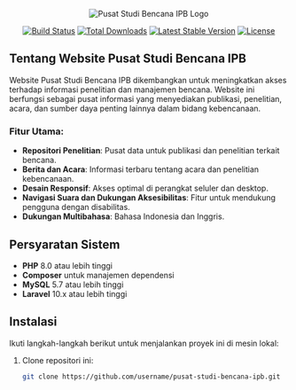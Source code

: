 <p align="center"><img src="{{ asset('public\images\logopsb.PNG') }}" alt="Pusat Studi Bencana IPB Logo"></p>

<p align="center">
<a href="https://github.com/your-repo/actions"><img src="https://github.com/your-repo/workflows/tests/badge.svg" alt="Build Status"></a>
<a href="https://packagist.org/packages/your-project"><img src="https://img.shields.io/packagist/dt/your-project" alt="Total Downloads"></a>
<a href="https://packagist.org/packages/your-project"><img src="https://img.shields.io/packagist/v/your-project" alt="Latest Stable Version"></a>
<a href="https://packagist.org/packages/your-project"><img src="https://img.shields.io/packagist/l/your-project" alt="License"></a>
</p>

## Tentang Website Pusat Studi Bencana IPB

Website Pusat Studi Bencana IPB dikembangkan untuk meningkatkan akses terhadap informasi penelitian dan manajemen bencana. Website ini berfungsi sebagai pusat informasi yang menyediakan publikasi, penelitian, acara, dan sumber daya penting lainnya dalam bidang kebencanaan.

### Fitur Utama:

-   **Repositori Penelitian**: Pusat data untuk publikasi dan penelitian terkait bencana.
-   **Berita dan Acara**: Informasi terbaru tentang acara dan penelitian kebencanaan.
-   **Desain Responsif**: Akses optimal di perangkat seluler dan desktop.
-   **Navigasi Suara dan Dukungan Aksesibilitas**: Fitur untuk mendukung pengguna dengan disabilitas.
-   **Dukungan Multibahasa**: Bahasa Indonesia dan Inggris.

## Persyaratan Sistem

-   **PHP** 8.0 atau lebih tinggi
-   **Composer** untuk manajemen dependensi
-   **MySQL** 5.7 atau lebih tinggi
-   **Laravel** 10.x atau lebih tinggi

## Instalasi

Ikuti langkah-langkah berikut untuk menjalankan proyek ini di mesin lokal:

1. Clone repositori ini:
    ```bash
    git clone https://github.com/username/pusat-studi-bencana-ipb.git
    ```
